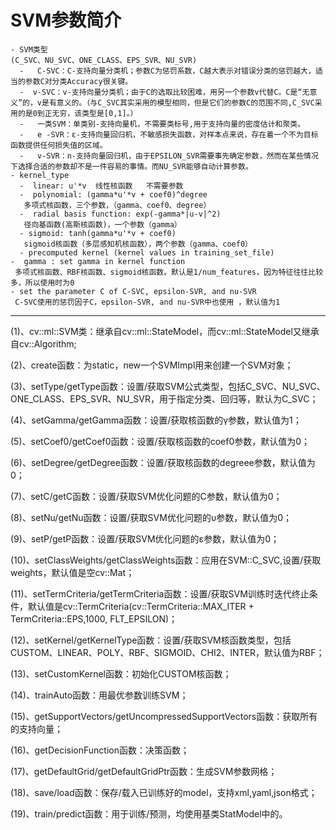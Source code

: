 # SVM参数简介
```
- SVM类型
(C_SVC、NU_SVC、ONE_CLASS、EPS_SVR、NU_SVR)
  -   C-SVC：C-支持向量分类机；参数C为惩罚系数，C越大表示对错误分类的惩罚越大，适当的参数C对分类Accuracy很关键。
  -  v-SVC：v-支持向量分类机；由于C的选取比较困难，用另一个参数v代替C。C是“无意义”的，v是有意义的。（与C_SVC其实采用的模型相同，但是它们的参数C的范围不同,C_SVC采用的是0到正无穷，该类型是[0,1]。）
  -   一类SVM：​单类别-支持向量机，不需要类标号,用于支持向量的密度估计和聚类。
  -   e -SVR：ε-支持向量回归机，不敏感损失函数，对样本点来说，存在着一个不为目标函数提供任何损失值的区域。
  -   v-SVR：n-支持向量回归机，由于EPSILON_SVR需要事先确定参数，然而在某些情况下选择合适的参数却不是一件容易的事情。而NU_SVR能够自动计算参数。
- kernel_type
  -  linear: u'*v  线性核函数   不需要参数
  -  polynomial: (gamma*u'*v + coef0)^degree   
   多项式核函数，三个参数，（gamma、coef0、degree）
  -  radial basis function: exp(-gamma*|u-v|^2)
   径向基函数(高斯核函数)，一个参数（gamma）
  - sigmoid: tanh(gamma*u'*v + coef0)    
   sigmoid核函数（多层感知机核函数），两个参数（gamma、coef0） 
  - precomputed kernel (kernel values in training_set_file)
-  gamma : set gamma in kernel function 
 多项式核函数、RBF核函数、sigmoid核函数。默认是1/num_features，因为特征往往比较多，所以使用时为0
- set the parameter C of C-SVC, epsilon-SVR, and nu-SVR 
 C-SVC使用的惩罚因子C，epsilon-SVR, and nu-SVR中也使用 ，默认值为1
 ```

--- 
 (1)、cv::ml::SVM类：继承自cv::ml::StateModel，而cv::ml::StateModel又继承自cv::Algorithm;

  (2)、create函数：为static，new一个SVMImpl用来创建一个SVM对象；

 (3)、setType/getType函数：设置/获取SVM公式类型，包括C_SVC、NU_SVC、ONE_CLASS、EPS_SVR、NU_SVR，用于指定分类、回归等，默认为C_SVC；

 (4)、setGamma/getGamma函数：设置/获取核函数的γ参数，默认值为1；

 (5)、setCoef0/getCoef0函数：设置/获取核函数的coef0参数，默认值为0；

 (6)、setDegree/getDegree函数：设置/获取核函数的degreee参数，默认值为0；

 (7)、setC/getC函数：设置/获取SVM优化问题的C参数，默认值为0；

 (8)、setNu/getNu函数：设置/获取SVM优化问题的υ参数，默认值为0；

 (9)、setP/getP函数：设置/获取SVM优化问题的ε参数，默认值为0；

 (10)、setClassWeights/getClassWeights函数：应用在SVM::C_SVC,设置/获取weights，默认值是空cv::Mat；

 (11)、setTermCriteria/getTermCriteria函数：设置/获取SVM训练时迭代终止条件，默认值是cv::TermCriteria(cv::TermCriteria::MAX_ITER + TermCriteria::EPS,1000, FLT_EPSILON)；

 (12)、setKernel/getKernelType函数：设置/获取SVM核函数类型，包括CUSTOM、LINEAR、POLY、RBF、SIGMOID、CHI2、INTER，默认值为RBF；

 (13)、setCustomKernel函数：初始化CUSTOM核函数；

 (14)、trainAuto函数：用最优参数训练SVM；

 (15)、getSupportVectors/getUncompressedSupportVectors函数：获取所有的支持向量；

 (16)、getDecisionFunction函数：决策函数；

 (17)、getDefaultGrid/getDefaultGridPtr函数：生成SVM参数网格；

 (18)、save/load函数：保存/载入已训练好的model，支持xml,yaml,json格式；

 (19)、train/predict函数：用于训练/预测，均使用基类StatModel中的。